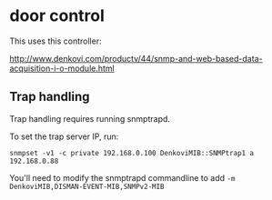# door control

This uses this controller:

http://www.denkovi.com/productv/44/snmp-and-web-based-data-acquisition-i-o-module.html

## Trap handling

Trap handling requires running snmptrapd.

To set the trap server IP, run:

	snmpset -v1 -c private 192.168.0.100 DenkoviMIB::SNMPtrap1 a 192.168.0.88

You'll need to modify the snmptrapd commandline to add `-m DenkoviMIB,DISMAN-EVENT-MIB,SNMPv2-MIB`

